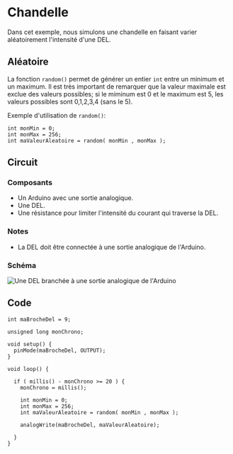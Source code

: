 # Chandelle

Dans cet exemple, nous simulons une chandelle en faisant varier aléatoirement l'intensité d'une DEL. 

## Aléatoire

La fonction `random()` permet de générer un entier `int` entre un minimum et un maximum. Il est très important de remarquer que  la valeur maximale est exclue des valeurs possibles; si le miminum est 0 et le maximum est 5, les valeurs possibles sont 0,1,2,3,4 (sans le 5).


Exemple d'utilisation de `random()`:
```arduino
int monMin = 0;
int monMax = 256;
int maValeurAleatoire = random( monMin , monMax );
```


## Circuit

### Composants
* Un Arduino avec une sortie analogique.
* Une DEL.
* Une résistance pour limiter l'intensité du courant qui traverse la DEL.

### Notes
* La DEL doit être connectée à une sortie analogique de l'Arduino.

### Schéma
![Une DEL branchée à une sortie analogique de l'Arduino](./debogage_sortie_analogique.png)

## Code
```arduino
int maBrocheDel = 9;

unsigned long monChrono;

void setup() {
  pinMode(maBrocheDel, OUTPUT);
}

void loop() {

  if ( millis() - monChrono >= 20 ) {
    monChrono = millis();

    int monMin = 0;
    int monMax = 256;
    int maValeurAleatoire = random( monMin , monMax );

    analogWrite(maBrocheDel, maValeurAleatoire);

  }
}
```
